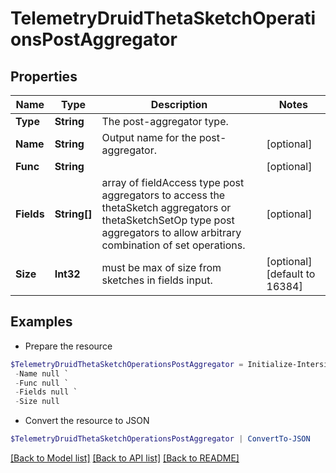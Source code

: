 # TelemetryDruidThetaSketchOperationsPostAggregator
## Properties

Name | Type | Description | Notes
------------ | ------------- | ------------- | -------------
**Type** | **String** | The post-aggregator type. | 
**Name** | **String** | Output name for the post-aggregator. | [optional] 
**Func** | **String** |  | [optional] 
**Fields** | **String[]** | array of fieldAccess type post aggregators to access the thetaSketch aggregators or thetaSketchSetOp type post aggregators to allow arbitrary combination of set operations. | [optional] 
**Size** | **Int32** | must be max of size from sketches in fields input. | [optional] [default to 16384]

## Examples

- Prepare the resource
```powershell
$TelemetryDruidThetaSketchOperationsPostAggregator = Initialize-IntersightTelemetryDruidThetaSketchOperationsPostAggregator  -Type null `
 -Name null `
 -Func null `
 -Fields null `
 -Size null
```

- Convert the resource to JSON
```powershell
$TelemetryDruidThetaSketchOperationsPostAggregator | ConvertTo-JSON
```

[[Back to Model list]](../README.md#documentation-for-models) [[Back to API list]](../README.md#documentation-for-api-endpoints) [[Back to README]](../README.md)

